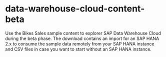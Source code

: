 # data-warehouse-cloud-content-beta
Use the Bikes Sales sample content to explorer SAP Data Warehouse Cloud during the beta phase. The download contains an import for an SAP HANA 2.x to consume the sample data remotely from your SAP HANA instance and CSV files in case you want to start without an SAP HANA instance.
